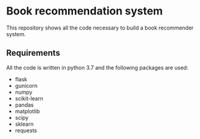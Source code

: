 # Book recommendation system

This repository shows all the code necessary to build a book recommender system.

## Requirements

All the code is written in python 3.7 and the following packages are used:
- flask
- gunicorn
- numpy
- scikit-learn
- pandas
- matplotlib
- scipy
- sklearn
- requests
